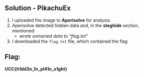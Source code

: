 ## Solution - PikachuEx

1. I uploaded the image to **Aperisolve** for analysis.
2. Aperisolve detected hidden data and, in the **steghide** section, mentioned:
   - *wrote extracted data to "flag.txt"*
3. I downloaded the `flag.txt` file, which contained the flag

## Flag:
**UCC{h1dd3n_1n_pl41n_s1ght}**
